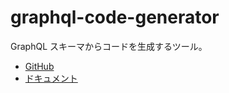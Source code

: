 # graphql-code-generator

GraphQL スキーマからコードを生成するツール。

- [GitHub](https://github.com/dotansimha/graphql-code-generator)
- [ドキュメント](https://graphql-code-generator.com/)
